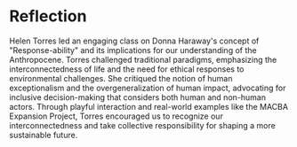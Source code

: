 # Reflection

Helen Torres led an engaging class on Donna Haraway's concept of "Response-ability" and its implications for our understanding of the Anthropocene. Torres challenged traditional paradigms, emphasizing the interconnectedness of life and the need for ethical responses to environmental challenges. She critiqued the notion of human exceptionalism and the overgeneralization of human impact, advocating for inclusive decision-making that considers both human and non-human actors. Through playful interaction and real-world examples like the MACBA Expansion Project, Torres encouraged us to recognize our interconnectedness and take collective responsibility for shaping a more sustainable future. 